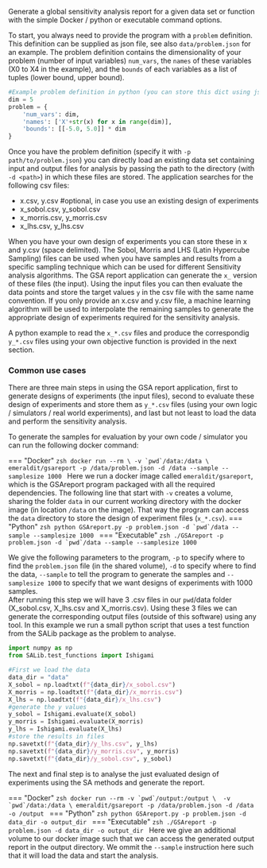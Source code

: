 
Generate a global sensitivity analysis report for a given data set or function with the simple Docker / python or executable command options.

To start, you always need to provide the program with a `problem` definition. This definition can be supplied as json file, see also `data/problem.json` for an example. The problem definition contains the dimensionality of your problem (number of input variables) `num_vars`, the `names` of these variables (X0 to X4 in the example), and the `bounds` of each variables as a list of tuples (lower bound, upper bound).
    
```python
#Example problem definition in python (you can store this dict using json.dump to a json file)
dim = 5
problem = {
    'num_vars': dim,
    'names': ['X'+str(x) for x in range(dim)],
    'bounds': [[-5.0, 5.0]] * dim
}
```

Once you have the problem definition (specify it with `-p path/to/problem.json`) you can directly load an existing data set containing input and output files for analysis by passing the path to the directory (with `-d <path>`) in which these files are stored. The application searches for the following csv files:

- x.csv, y.csv  #optional, in case you use an existing design of experiments
- x_sobol.csv, y_sobol.csv
- x_morris.csv, y_morris.csv
- x_lhs.csv, y_lhs.csv

When you have your own design of experiments you can store these in x and y.csv (space delimited). The Sobol, Morris and LHS (Latin Hypercube Sampling) files can be used when you have samples and results from a specific sampling technique which can be used for different Sensitivity analysis algorithms. The GSA report application can generate the `x_` version of these files (the input). Using the input files you can then evaluate the data points and store the target values `y` in the csv file with the same name convention. If you only provide an x.csv and y.csv file, a machine learning algorithm will be used to interpolate the remaining samples to generate the appropriate design of experiments required for the sensitivity analysis.

A python example to read the `x_*.csv` files  and produce the correspondig `y_*.csv` files using your own objective function is provided in the next section.

### Common use cases
There are three main steps in using the GSA report application, first to generate designs of experiments (the input files), second to evaluate these design of experiments and store them as `y_*.csv` files (using your own logic / simulators / real world experiments), and last but not least to load the data and perform the sensitivity analysis.

To generate the samples for evaluation by your own code / simulator you can run the following docker command:

=== "Docker"
    ```zsh
    docker run --rm \
        -v `pwd`/data:/data \
        emeraldit/gsareport -p /data/problem.json -d /data --sample --samplesize 1000
    ```
    Here we run a docker image called `emeraldit/gsareport`, which is the GSAreport program packaged with all the required dependencies. The following line that start with `-v` creates a volume, sharing the folder `data` in our current working directory with the docker image (in location `/data` on the image). That way the program can access the `data` directory to store the design of experiment files (`x_*.csv`).
=== "Python"
    ```zsh
    python GSAreport.py -p problem.json -d `pwd`/data --sample --samplesize 1000
    ```
=== "Executable"
    ```zsh
    ./GSAreport -p problem.json -d `pwd`/data --sample --samplesize 1000
    ```

We give the following parameters to the program, `-p` to specify where to find the `problem.json` file (in the shared volume), `-d` to specify where to find the data, `--sample` to tell the program to generate the samples and `--samplesize 1000` to specify that we want designs of experiments with 1000 samples.  
After running this step we will have 3 .csv files in our `pwd`/data folder (X_sobol.csv, X_lhs.csv and X_morris.csv). Using these 3 files
we can generate the corresponding output files (outside of this software) using any tool. In this example we run a small python script that uses a test function from the SALib package as the problem to analyse.

```python
import numpy as np
from SALib.test_functions import Ishigami

#First we load the data
data_dir = "data"
X_sobol = np.loadtxt(f"{data_dir}/x_sobol.csv")
X_morris = np.loadtxt(f"{data_dir}/x_morris.csv")
X_lhs = np.loadtxt(f"{data_dir}/x_lhs.csv")
#generate the y values
y_sobol = Ishigami.evaluate(X_sobol)
y_morris = Ishigami.evaluate(X_morris)
y_lhs = Ishigami.evaluate(X_lhs)
#store the results in files
np.savetxt(f"{data_dir}/y_lhs.csv", y_lhs)
np.savetxt(f"{data_dir}/y_morris.csv", y_morris)
np.savetxt(f"{data_dir}/y_sobol.csv", y_sobol)
```

The next and final step is to analyse the just evaluated design of experiments using the SA methods and generate the report.

=== "Docker"
    ```zsh
    docker run --rm -v `pwd`/output:/output \ 
        -v `pwd`/data:/data \
        emeraldit/gsareport -p /data/problem.json -d /data -o /output
    ```
=== "Python"
    ```zsh
    python GSAreport.py -p problem.json -d data_dir -o output_dir
    ```
=== "Executable"
    ```zsh
    ./GSAreport -p problem.json -d data_dir -o output_dir
    ```
Here we give an additional volume to our docker image such that we can access the generated output report in the output directory.
We ommit the `--sample` instruction here such that it will load the data and start the analysis.

